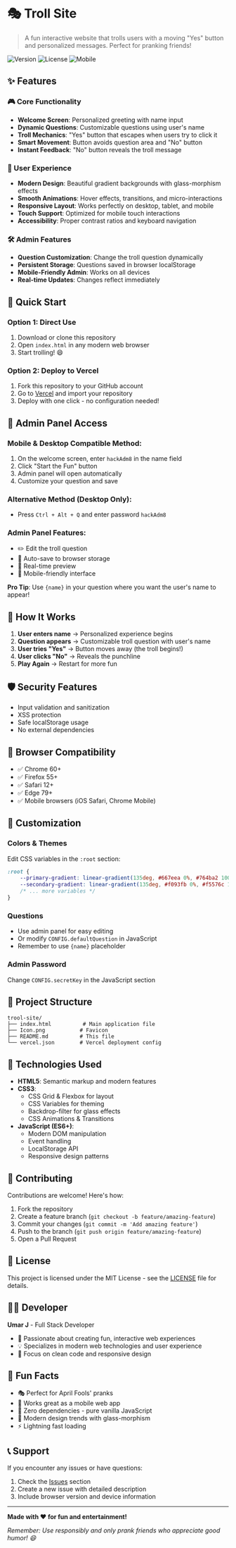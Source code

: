 # 🎭 Troll Site

> A fun interactive website that trolls users with a moving "Yes" button and personalized messages. Perfect for pranking friends!

![Version](https://img.shields.io/badge/version-2.0-blue.svg)
![License](https://img.shields.io/badge/license-MIT-green.svg)
![Mobile](https://img.shields.io/badge/mobile-friendly-brightgreen.svg)

## ✨ Features

### 🎮 Core Functionality
- **Welcome Screen**: Personalized greeting with name input
- **Dynamic Questions**: Customizable questions using user's name
- **Troll Mechanics**: "Yes" button that escapes when users try to click it
- **Smart Movement**: Button avoids question area and "No" button
- **Instant Feedback**: "No" button reveals the troll message

### 🎨 User Experience
- **Modern Design**: Beautiful gradient backgrounds with glass-morphism effects
- **Smooth Animations**: Hover effects, transitions, and micro-interactions
- **Responsive Layout**: Works perfectly on desktop, tablet, and mobile
- **Touch Support**: Optimized for mobile touch interactions
- **Accessibility**: Proper contrast ratios and keyboard navigation

### 🛠️ Admin Features
- **Question Customization**: Change the troll question dynamically
- **Persistent Storage**: Questions saved in browser localStorage
- **Mobile-Friendly Admin**: Works on all devices
- **Real-time Updates**: Changes reflect immediately

## 🚀 Quick Start

### Option 1: Direct Use
1. Download or clone this repository
2. Open `index.html` in any modern web browser
3. Start trolling! 😄

### Option 2: Deploy to Vercel
1. Fork this repository to your GitHub account
2. Go to [Vercel](https://vercel.com) and import your repository
3. Deploy with one click - no configuration needed!

## 🔧 Admin Panel Access

### Mobile & Desktop Compatible Method:
1. On the welcome screen, enter `hackAdm8` in the name field
2. Click "Start the Fun" button
3. Admin panel will open automatically
4. Customize your question and save

### Alternative Method (Desktop Only):
- Press `Ctrl + Alt + Q` and enter password `hackAdm8`

### Admin Panel Features:
- ✏️ Edit the troll question
- 💾 Auto-save to browser storage
- 🔄 Real-time preview
- 📱 Mobile-friendly interface

**Pro Tip**: Use `{name}` in your question where you want the user's name to appear!

## 🎯 How It Works

1. **User enters name** → Personalized experience begins
2. **Question appears** → Customizable troll question with user's name
3. **User tries "Yes"** → Button moves away (the troll begins!)
4. **User clicks "No"** → Reveals the punchline
5. **Play Again** → Restart for more fun

## 🛡️ Security Features

- Input validation and sanitization
- XSS protection
- Safe localStorage usage
- No external dependencies

## 📱 Browser Compatibility

- ✅ Chrome 60+
- ✅ Firefox 55+
- ✅ Safari 12+
- ✅ Edge 79+
- ✅ Mobile browsers (iOS Safari, Chrome Mobile)

## 🎨 Customization

### Colors & Themes
Edit CSS variables in the `:root` section:
```css
:root {
    --primary-gradient: linear-gradient(135deg, #667eea 0%, #764ba2 100%);
    --secondary-gradient: linear-gradient(135deg, #f093fb 0%, #f5576c 100%);
    /* ... more variables */
}
```

### Questions
- Use admin panel for easy editing
- Or modify `CONFIG.defaultQuestion` in JavaScript
- Remember to use `{name}` placeholder

### Admin Password
Change `CONFIG.secretKey` in the JavaScript section

## 📁 Project Structure

```
trool-site/
├── index.html          # Main application file
├── Icon.png           # Favicon
├── README.md          # This file
└── vercel.json        # Vercel deployment config
```

## 🔧 Technologies Used

- **HTML5**: Semantic markup and modern features
- **CSS3**: 
  - CSS Grid & Flexbox for layout
  - CSS Variables for theming
  - Backdrop-filter for glass effects
  - CSS Animations & Transitions
- **JavaScript (ES6+)**:
  - Modern DOM manipulation
  - Event handling
  - LocalStorage API
  - Responsive design patterns

## 🤝 Contributing

Contributions are welcome! Here's how:

1. Fork the repository
2. Create a feature branch (`git checkout -b feature/amazing-feature`)
3. Commit your changes (`git commit -m 'Add amazing feature'`)
4. Push to the branch (`git push origin feature/amazing-feature`)
5. Open a Pull Request

## 📝 License

This project is licensed under the MIT License - see the [LICENSE](LICENSE) file for details.

## 👨‍💻 Developer

**Umar J** - Full Stack Developer

- 🌟 Passionate about creating fun, interactive web experiences
- 💡 Specializes in modern web technologies and user experience
- 🎯 Focus on clean code and responsive design

## 🎉 Fun Facts

- 🎭 Perfect for April Fools' pranks
- 📱 Works great as a mobile web app
- 🚀 Zero dependencies - pure vanilla JavaScript
- 🎨 Modern design trends with glass-morphism
- ⚡ Lightning fast loading

## 📞 Support

If you encounter any issues or have questions:

1. Check the [Issues](../../issues) section
2. Create a new issue with detailed description
3. Include browser version and device information

---

**Made with ❤️ for fun and entertainment!**

*Remember: Use responsibly and only prank friends who appreciate good humor! 😄*
